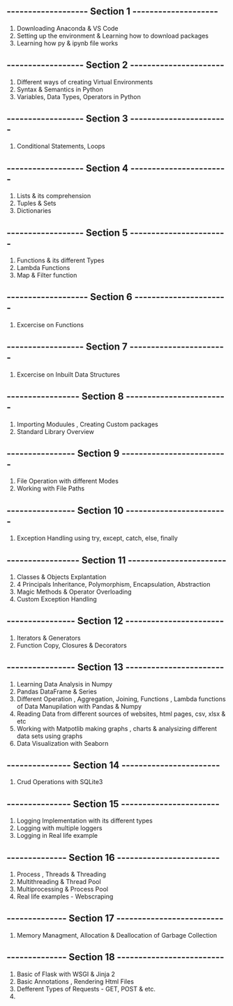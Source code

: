 ## ------------------- Section 1 --------------------

1. Downloading Anaconda & VS Code
2. Setting up the environment & Learning how to download packages
3. Learning how py & ipynb file works

## ------------------  Section 2 ----------------------

1. Different ways of creating Virtual Environments
2. Syntax & Semantics in Python
3. Variables, Data Types, Operators in Python

## ------------------ Section 3 -----------------------

1. Conditional Statements, Loops

## ------------------ Section 4 -----------------------

1. Lists & its comprehension 
2. Tuples & Sets
3. Dictionaries

## ------------------ Section 5 -----------------------

1. Functions & its different Types
2. Lambda Functions
3. Map & Filter function

## ------------------- Section 6 ----------------------

1. Excercise on Functions

## ------------------ Section 7 -----------------------

1. Excercise on Inbuilt Data Structures

## ----------------- Section 8 ------------------------

1. Importing Moduules , Creating Custom packages
2. Standard Library Overview

## ---------------- Section 9 -------------------------

1. File Operation with different Modes
2. Working with File Paths

## ---------------- Section 10 ------------------------

1. Exception Handling using try, except, catch, else, finally

## ----------------- Section 11 -----------------------

1. Classes & Objects Explantation
2. 4 Principals Inheritance, Polymorphism, Encapsulation, Abstraction
3. Magic Methods & Operator Overloading
4. Custom Exception Handling

## ---------------- Section 12 -----------------------

1. Iterators & Generators
2. Function Copy, Closures & Decorators

## ---------------- Section 13 -----------------------

1. Learning Data Analysis in Numpy
2. Pandas DataFrame & Series
3. Different Operation , Aggregation, Joining, Functions , Lambda functions of Data Manupilation with Pandas & Numpy
4. Reading Data from different sources of websites, html pages, csv, xlsx & etc
5. Working with Matpotlib making graphs , charts & analysizing different data sets using graphs
6. Data Visualization with Seaborn

## --------------- Section 14 -----------------------

1. Crud Operations with SQLite3

## --------------- Section 15 -----------------------

1. Logging Implementation with its different types
2. Logging with multiple loggers
3. Logging in Real life example

## -------------- Section 16 ------------------------

1. Process , Threads & Threading
2. Multithreading & Thread Pool
3. Multiprocessing & Process Pool
4. Real life examples - Webscraping

## -------------- Section 17 -------------------------

1. Memory Managment, Allocation & Deallocation of Garbage Collection

## -------------- Section 18 -------------------------

1. Basic of Flask with WSGI & Jinja 2
2. Basic Annotations , Rendering Html Files
3. Defferent Types of Requests - GET, POST & etc.
4. 

